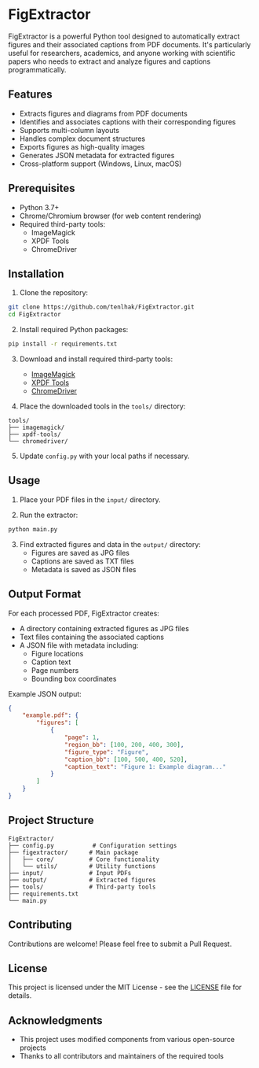 # FigExtractor

FigExtractor is a powerful Python tool designed to automatically extract figures and their associated captions from PDF documents. It's particularly useful for researchers, academics, and anyone working with scientific papers who needs to extract and analyze figures and captions programmatically.

## Features

- Extracts figures and diagrams from PDF documents
- Identifies and associates captions with their corresponding figures
- Supports multi-column layouts
- Handles complex document structures
- Exports figures as high-quality images
- Generates JSON metadata for extracted figures
- Cross-platform support (Windows, Linux, macOS)

## Prerequisites

- Python 3.7+
- Chrome/Chromium browser (for web content rendering)
- Required third-party tools:
  - ImageMagick
  - XPDF Tools
  - ChromeDriver

## Installation

1. Clone the repository:
```bash
git clone https://github.com/tenlhak/FigExtractor.git
cd FigExtractor
```

2. Install required Python packages:
```bash
pip install -r requirements.txt
```

3. Download and install required third-party tools:
   - [ImageMagick](https://imagemagick.org/script/download.php)
   - [XPDF Tools](https://www.xpdfreader.com/download.html)
   - [ChromeDriver](https://chromedriver.chromium.org/downloads)

4. Place the downloaded tools in the `tools/` directory:
```
tools/
├── imagemagick/
├── xpdf-tools/
└── chromedriver/
```

5. Update `config.py` with your local paths if necessary.

## Usage

1. Place your PDF files in the `input/` directory.

2. Run the extractor:
```bash
python main.py
```

3. Find extracted figures and data in the `output/` directory:
   - Figures are saved as JPG files
   - Captions are saved as TXT files
   - Metadata is saved as JSON files

## Output Format

For each processed PDF, FigExtractor creates:
- A directory containing extracted figures as JPG files
- Text files containing the associated captions
- A JSON file with metadata including:
  - Figure locations
  - Caption text
  - Page numbers
  - Bounding box coordinates

Example JSON output:
```json
{
    "example.pdf": {
        "figures": [
            {
                "page": 1,
                "region_bb": [100, 200, 400, 300],
                "figure_type": "Figure",
                "caption_bb": [100, 500, 400, 520],
                "caption_text": "Figure 1: Example diagram..."
            }
        ]
    }
}
```

## Project Structure

```
FigExtractor/
├── config.py           # Configuration settings
├── figextractor/      # Main package
│   ├── core/          # Core functionality
│   └── utils/         # Utility functions
├── input/             # Input PDFs
├── output/            # Extracted figures
├── tools/             # Third-party tools
├── requirements.txt
└── main.py
```

## Contributing

Contributions are welcome! Please feel free to submit a Pull Request.

## License

This project is licensed under the MIT License - see the [LICENSE](LICENSE) file for details.

## Acknowledgments

- This project uses modified components from various open-source projects
- Thanks to all contributors and maintainers of the required tools
